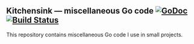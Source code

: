 ## Kitchensink — miscellaneous Go code [![GoDoc](https://godoc.org/github.com/frankbraun/kitchensink?status.png)](http://godoc.org/github.com/frankbraun/kitchensink) [![Build Status](https://travis-ci.org/frankbraun/kitchensink.png)](https://travis-ci.org/frankbraun/kitchensink)

This repository contains miscellaneous Go code I use in small projects.
